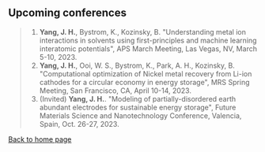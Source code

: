 ## Upcoming conferences

> 1. **Yang, J. H.**, Bystrom, K., Kozinsky, B. "Understanding metal ion interactions in solvents using first-principles and machine learning interatomic potentials", APS March Meeting, Las Vegas, NV, March 5-10, 2023.
> 2. **Yang, J. H.**, Ooi, W. S., Bystrom, K., Park, A. H., Kozinsky, B. "Computational optimization of Nickel metal recovery from Li-ion cathodes for a circular economy in energy storage", MRS Spring Meeting, San Francisco, CA, April 10-14, 2023. 
> 3. (Invited) **Yang, J. H.**. "Modeling of partially-disordered earth abundant electrodes for sustainable energy storage", Future Materials Science and Nanotechnology Conference, Valencia, Spain, Oct. 26-27, 2023. 

[Back to home page](index.md)